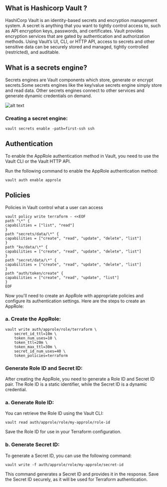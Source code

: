 ## What is Hashicorp Vault ?

HashiCorp Vault is an identity-based secrets and encryption management system. A secret is anything that you want to tightly control access to, such as API encryption keys, passwords, and certificates. Vault provides encryption services that are gated by authentication and authorization methods. Using Vault’s UI, CLI, or HTTP API, access to secrets and other sensitive data can be securely stored and managed, tightly controlled (restricted), and auditable.

## What is a secrets engine?

Secrets engines are Vault components which store, generate or encrypt secrets.Some secrets engines like the key/value secrets engine simply store and read data. Other secrets engines connect to other services and generate dynamic credentials on demand.

![alt text](https://developer.hashicorp.com/_next/image?url=https%3A%2F%2Fcontent.hashicorp.com%2Fapi%2Fassets%3Fproduct%3Dtutorials%26version%3Dmain%26asset%3Dpublic%252Fimg%252Fvault%252Fvault-triangle.png%26width%3D1641%26height%3D973&w=3840&q=75)

### Creating a secret engine:

```
vault secrets enable -path=first-ssh ssh

```

## Authentication

To enable the AppRole authentication method in Vault, you need to use the Vault CLI or the Vault HTTP API.

Run the following command to enable the AppRole authentication method:

```
vault auth enable approle

```

## Policies

Policies in Vault control what a user can access

```
vault policy write terraform - <<EOF
path "\*" {
capabilities = ["list", "read"]
}
path "secrets/data/\*" {
capabilities = ["create", "read", "update", "delete", "list"]
}
path "kv/data/\*" {
capabilities = ["create", "read", "update", "delete", "list"]
}
path "secret/data/\*" {
capabilities = ["create", "read", "update", "delete", "list"]
}
path "auth/token/create" {
capabilities = ["create", "read", "update", "list"]
}
EOF
```

Now you'll need to create an AppRole with appropriate policies and configure its authentication settings. Here are the steps to create an AppRole:

### a. Create the AppRole:

```
vault write auth/approle/role/terraform \
    secret_id_ttl=10m \
    token_num_uses=10 \
    token_ttl=20m \
    token_max_ttl=30m \
    secret_id_num_uses=40 \
    token_policies=terraform
```

### Generate Role ID and Secret ID:

After creating the AppRole, you need to generate a Role ID and Secret ID pair. The Role ID is a static identifier, while the Secret ID is a dynamic credential.

### a. Generate Role ID:

You can retrieve the Role ID using the Vault CLI:

```
vault read auth/approle/role/my-approle/role-id
```

Save the Role ID for use in your Terraform configuration.

### b. Generate Secret ID:

To generate a Secret ID, you can use the following command:

```
vault write -f auth/approle/role/my-approle/secret-id
```

This command generates a Secret ID and provides it in the response. Save the Secret ID securely, as it will be used for Terraform authentication.
